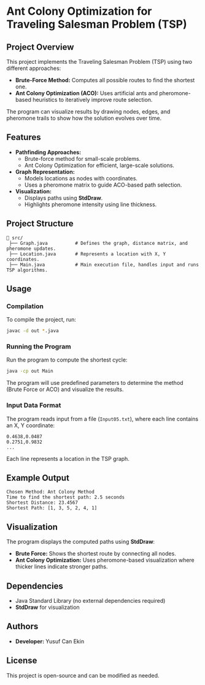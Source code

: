# Ant Colony Optimization for Traveling Salesman Problem (TSP)

## Project Overview
This project implements the Traveling Salesman Problem (TSP) using two different approaches:
- **Brute-Force Method:** Computes all possible routes to find the shortest one.
- **Ant Colony Optimization (ACO):** Uses artificial ants and pheromone-based heuristics to iteratively improve route selection.

The program can visualize results by drawing nodes, edges, and pheromone trails to show how the solution evolves over time.

## Features
- **Pathfinding Approaches:**
  - Brute-force method for small-scale problems.
  - Ant Colony Optimization for efficient, large-scale solutions.
- **Graph Representation:**
  - Models locations as nodes with coordinates.
  - Uses a pheromone matrix to guide ACO-based path selection.
- **Visualization:**
  - Displays paths using **StdDraw**.
  - Highlights pheromone intensity using line thickness.

## Project Structure
```
📂 src/
 ├── Graph.java          # Defines the graph, distance matrix, and pheromone updates.
 ├── Location.java       # Represents a location with X, Y coordinates.
 ├── Main.java           # Main execution file, handles input and runs TSP algorithms.
```

## Usage
### Compilation
To compile the project, run:
```sh
javac -d out *.java
```

### Running the Program
Run the program to compute the shortest cycle:
```sh
java -cp out Main
```
The program will use predefined parameters to determine the method (Brute Force or ACO) and visualize the results.

### Input Data Format
The program reads input from a file (`Input05.txt`), where each line contains an X, Y coordinate:
```
0.4638,0.0487
0.2751,0.9832
...
```
Each line represents a location in the TSP graph.

## Example Output
```
Chosen Method: Ant Colony Method
Time to find the shortest path: 2.5 seconds
Shortest Distance: 23.4567
Shortest Path: [1, 3, 5, 2, 4, 1]
```

## Visualization
The program displays the computed paths using **StdDraw**:
- **Brute Force:** Shows the shortest route by connecting all nodes.
- **Ant Colony Optimization:** Uses pheromone-based visualization where thicker lines indicate stronger paths.

## Dependencies
- Java Standard Library (no external dependencies required)
- **StdDraw** for visualization

## Authors
- **Developer:** Yusuf Can Ekin

## License
This project is open-source and can be modified as needed.


